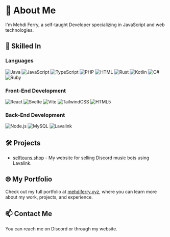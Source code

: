 # 👋 About Me

I'm Mehdi Ferry, a self-taught Developer specializing in JavaScript and web technologies.

## 🚀 Skilled In

### Languages
![Java](https://img.shields.io/badge/Java-ED8B00?style=for-the-badge&logo=java&logoColor=white)
![JavaScript](https://img.shields.io/badge/JavaScript-323330?style=for-the-badge&logo=javascript&logoColor=F7DF1E)
![TypeScript](https://img.shields.io/badge/TypeScript-007ACC?style=for-the-badge&logo=typescript&logoColor=white)
![PHP](https://img.shields.io/badge/PHP-777BB4?style=for-the-badge&logo=php&logoColor=white)
![HTML](https://img.shields.io/badge/HTML5-E34F26?style=for-the-badge&logo=html5&logoColor=white)
![Rust](https://img.shields.io/badge/Rust-000000?style=for-the-badge&logo=rust&logoColor=white)
![Kotlin](https://img.shields.io/badge/Kotlin-0095D5?style=for-the-badge&logo=kotlin&logoColor=white)
![C#](https://img.shields.io/badge/C%23-239120?style=for-the-badge&logo=c-sharp&logoColor=white)
![Ruby](https://img.shields.io/badge/Ruby-CC342D?style=for-the-badge&logo=ruby&logoColor=white)

### Front-End Development
![React](https://img.shields.io/badge/React-20232A?style=for-the-badge&logo=react&logoColor=61DAFB)
![Svelte](https://img.shields.io/badge/Svelte-FF3E00?style=for-the-badge&logo=svelte&logoColor=white)
![Vite](https://img.shields.io/badge/Vite-646CFF?style=for-the-badge&logo=vite&logoColor=white)
![TailwindCSS](https://img.shields.io/badge/TailwindCSS-38B2AC?style=for-the-badge&logo=tailwind-css&logoColor=white)
![HTML5](https://img.shields.io/badge/HTML5-E34F26?style=for-the-badge&logo=html5&logoColor=white)

### Back-End Development
![Node.js](https://img.shields.io/badge/Node.js-43853D?style=for-the-badge&logo=node-dot-js&logoColor=white)
![MySQL](https://img.shields.io/badge/MySQL-4479A1?style=for-the-badge&logo=mysql&logoColor=white)
![Lavalink](https://img.shields.io/badge/Lavalink-5865F2?style=for-the-badge&logo=discord&logoColor=white)

## 🛠️ Projects

- [selftouns.shop](https://selftouns.shop) - My website for selling Discord music bots using Lavalink.

## 🌐 My Portfolio

Check out my full portfolio at [mehdiferry.xyz](https://mehdiferry.xyz), where you can learn more about my work, projects, and experience.

## 📫 Contact Me

You can reach me on Discord or through my website.
